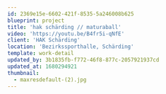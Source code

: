 ```yaml
---
id: 2369e15e-6602-421f-8535-5a246008b625
blueprint: project
title: 'hak schärding // maturaball'
video: 'https://youtu.be/B4fr5i-qNfE'
client: 'HAK Schärding'
location: 'Bezirkssporthalle, Schärding'
template: work-detail
updated_by: 3b1835fb-f772-46f8-877c-2057921937cd
updated_at: 1680294921
thumbnail:
  - maxresdefault-(2).jpg
---
```

